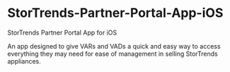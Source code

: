 StorTrends-Partner-Portal-App-iOS
=================================

StorTrends Partner Portal App for iOS

An app designed to give VARs and VADs a quick and easy way to access everything they may need for ease of management in selling StorTrends appliances.
